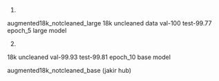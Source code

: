 1.
augmented18k_notcleaned_large
18k uncleaned data
val-100
test-99.77
epoch_5
large model

2. 
18k uncleaned
val-99.93
test-99.81
epoch_10
base model

augmented18k_notcleaned_base (jakir hub)
